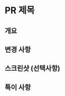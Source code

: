 # PR 제목

## 개요
<!-- PR이 해결하려는 문제에 대한 간단한 설명 -->

## 변경 사항
<!-- 구현한 기능 또는 수정한 부분 목록 -->

## 스크린샷 (선택사항)
<!-- UI 변경사항을 보여주는 스크린샷 -->

## 특이 사항
<!-- 리뷰어가 알아야 할 사항이나 특별히 주의해야 할 점 -->